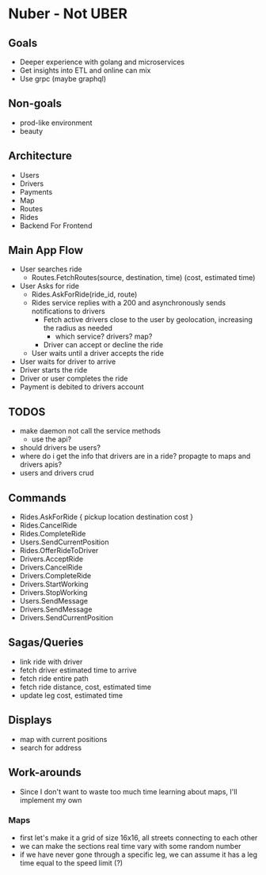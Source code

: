 # Nuber - Not UBER
## Goals
- Deeper experience with golang and microservices
- Get insights into ETL and online can mix
- Use grpc (maybe graphql)

## Non-goals
- prod-like environment
- beauty

## Architecture
- Users
- Drivers
- Payments
- Map
- Routes
- Rides
- Backend For Frontend

## Main App Flow
- User searches ride
    - Routes.FetchRoutes(source, destination, time) (cost, estimated time)
- User Asks for ride
    - Rides.AskForRide(ride_id, route)
    - Rides service replies with a 200 and asynchronously sends notifications to drivers
        - Fetch active drivers close to the user by geolocation, increasing the radius as needed
            - which service? drivers? map?
        - Driver can accept or decline the ride
    - User waits until a driver accepts the ride
- User waits for driver to arrive
- Driver starts the ride
- Driver or user completes the ride
- Payment is debited to drivers account

## TODOS
- make daemon not call the service methods
    - use the api?
- should drivers be users?
- where do i get the info that drivers are in a ride? propagte to maps and drivers apis?
- users and drivers crud


## Commands
- Rides.AskForRide {
    pickup location
    destination
    cost
}
- Rides.CancelRide
- Rides.CompleteRide
- Users.SendCurrentPosition
- Rides.OfferRideToDriver
- Drivers.AcceptRide
- Drivers.CancelRide
- Drivers.CompleteRide
- Drivers.StartWorking
- Drivers.StopWorking
- Users.SendMessage
- Drivers.SendMessage
- Drivers.SendCurrentPosition

## Sagas/Queries
- link ride with driver
- fetch driver estimated time to arrive
- fetch ride entire path
- fetch ride distance, cost, estimated time
- update leg cost, estimated time

## Displays
- map with current positions
- search for address

## Work-arounds
- Since I don't want to waste too much time learning about maps, I'll implement my own
### Maps
- first let's make it a grid of size 16x16, all streets connecting to each other
- we can make the sections real time vary with some random number
- if we have never gone through a specific leg, we can assume it has a leg time equal to the speed limit (?)


